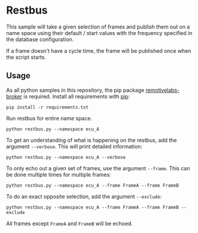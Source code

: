 # Restbus
This sample will take a given selection of frames and publish them out on a name space using their default / start values with the frequency specified in the database configuration.

If a frame doesn't have a cycle time, the frame will be published once when the script starts.

## Usage

As all python samples in this repository, the pip package [remotivelabs-broker](https://pypi.org/project/remotivelabs-broker/) is required. Install all requirements with [pip](https://pypi.org/):

    pip install -r requirements.txt

Run restbus for entire name space.

    python restbus.py --namespace ecu_A

To get an understanding of what is happening on the restbus, add the argument `--verbose`. This will print detailed information:

    python restbus.py --namespace ecu_A --verbose

To only echo out a given set of frames, use the argument `--frame`. This can be done multiple times for multiple frames:

    python restbus.py --namespace ecu_A --frame FrameA --frame FrameB

To do an exact opposite selection, add the argument `--exclude`:

    python restbus.py --namespace ecu_A --frame FrameA --frame FrameB --exclude

All frames except `FrameA` and `FrameB` will be echoed.

